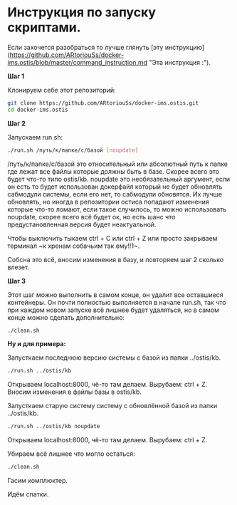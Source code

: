# Инструкция по запуску скриптами.

Если захочется разобраться то лучше глянуть [эту инструкцию](https://github.com/ARtoriouSs/docker-ims.ostis/blob/master/command_instruction.md "Эта инструкция :\").

**Шаг 1**

Клонируем себе этот репозиторий:
```bash
git clone https://github.com/ARtoriouSs/docker-ims.ostis.git
cd docker-ims.ostis
```

**Шаг 2**

Запускаем run.sh:
```bash
./run.sh /путь/к/папке/с/базой [noupdate]
```
/путь/к/папке/с/базой это относительный или абсолютный путь к папке где лежат все файлы которые должны быть в базе. Скорее всего это будет что-то типо ostis/kb. noupdate это необязательный аргумент, если он есть то будет использован докерфайл который не будет обновлять сабмодули системы, если его нет, то сабмодули обновятся. Их лучше обновлять, но иногда в репозитории остиса попадают изменения которые что-то ломают, если такое случилось, то можно использовать noupdate, скорее всего всё будет ок, но есть шанс что предустановленная версия будет неактуальной.

Чтобы выключить тыкаем ctrl + C или ctrl + Z или просто закрываем терминал ~к хренам собачьим так ему!!1~.

Собсна это всё, вносим изменения в базу, и повторяем шаг 2 сколько влезет.

**Шаг 3**

Этот шаг можно выполнить в самом конце, он удалит все оставшиеся контейнеры. Он почти полностью выполняется в начале run.sh, так что при каждом новом запуске всё лишнее будет удаляться, но в самом конце можно сделать дополнительно:
```bash
./clean.sh
```

**Ну и для примера:**

Запусткаем последнюю версию системы с базой из папки ../ostis/kb.
```bash
./run.sh ../ostis/kb
```
Открываем localhost:8000, чё-то там делаем. Вырубаем: ctrl + Z. Вносим изменения в файлы базы в ostis/kb.

Запусткаем старую систему систему с обновлённой базой из папки ../ostis/kb.
```bash
./run.sh ../ostis/kb noupdate
```
Открываем localhost:8000, чё-то там делаем. Вырубаем: ctrl + Z.

Убираем всё лишнее что могло остаться:
```bash
./clean.sh
```
Гасим комплюктер.

Идём спатки.
